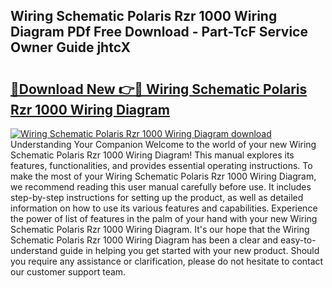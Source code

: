 ## Wiring Schematic Polaris Rzr 1000 Wiring Diagram PDf Free Download - Part-TcF Service Owner Guide jhtcX

# <h2><a href="http://dft891k.blite.top/?on=Wiring+Schematic+Polaris+Rzr+1000+Wiring+Diagram">🔗Download New 👉🔴 Wiring Schematic Polaris Rzr 1000 Wiring Diagram</a></h2>

[![Wiring Schematic Polaris Rzr 1000 Wiring Diagram download](https://i.imgur.com/lujVjoI.png)](http://dft891k.blite.top/?on=Wiring+Schematic+Polaris+Rzr+1000+Wiring+Diagram)
Understanding Your Companion Welcome to the world of your new Wiring Schematic Polaris Rzr 1000 Wiring Diagram! This manual explores its features, functionalities, and provides essential operating instructions. To make the most of your Wiring Schematic Polaris Rzr 1000 Wiring Diagram, we recommend reading this user manual carefully before use. It includes step-by-step instructions for setting up the product, as well as detailed information on how to use its various features and capabilities. Experience the power of list of features in the palm of your hand with your new Wiring Schematic Polaris Rzr 1000 Wiring Diagram. It's our hope that the Wiring Schematic Polaris Rzr 1000 Wiring Diagram has been a clear and easy-to-understand guide in helping you get started with your new product. Should you require any assistance or clarification, please do not hesitate to contact our customer support team.
